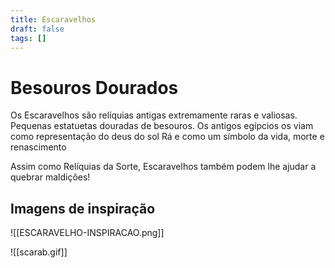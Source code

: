 ```yaml
---
title: Escaravelhos
draft: false
tags: []
---
```

# Besouros Dourados

Os Escaravelhos são relíquias antigas extremamente raras e valiosas.  
Pequenas estatuetas douradas de besouros. Os antigos egípcios os viam como representação do deus do sol Rá e como um símbolo da vida, morte e renascimento  

Assim como Relíquias da Sorte, Escaravelhos também podem lhe ajudar a quebrar maldições!  
## Imagens de inspiração

![[ESCARAVELHO-INSPIRACAO.png]]

![[scarab.gif]]

